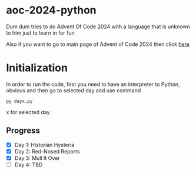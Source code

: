 # aoc-2024-python
Dum dum tries to do Advent Of Code 2024 with a language that is unknown to him just to learn in for fun

Also if you want to go to main page of Advent of Code 2024 then click [here](https://adventofcode.com/2024)

# Initialization
In order to run the code, first you need to have an interpreter to Python, obvious and then go to selected day and use command

```
py dayx.py
```

x for selected day

## Progress
- [x] Day 1: Historian Hysteria
- [x] Day 2: Red-Nosed Reports
- [x] Day 3: Mull It Over
- [ ] Day 4: TBD
